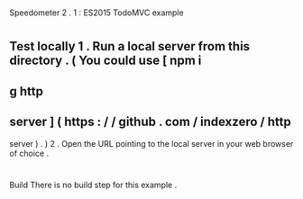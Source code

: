#
Speedometer
2
.
1
:
ES2015
TodoMVC
example
#
#
Test
locally
1
.
Run
a
local
server
from
this
directory
.
(
You
could
use
[
npm
i
-
g
http
-
server
]
(
https
:
/
/
github
.
com
/
indexzero
/
http
-
server
)
.
)
2
.
Open
the
URL
pointing
to
the
local
server
in
your
web
browser
of
choice
.
#
#
Build
There
is
no
build
step
for
this
example
.
